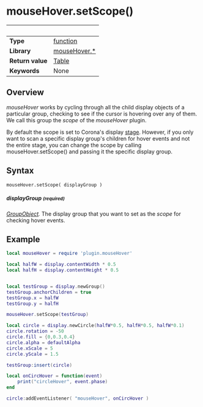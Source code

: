 # mouseHover.setScope()

|                      | &nbsp; 
| -------------------- | ---------------------------------------------------------------
| __Type__             | [function](http://docs.coronalabs.com/api/type/Function.html)
| __Library__          | [mouseHover.*](Readme.markdown)
| __Return value__     | [Table](http://docs.coronalabs.com/api/type/Table.html)
| __Keywords__         | None



## Overview

_mouseHover_ works by cycling through all the child display objects of a particular group, checking to see if the cursor is hovering over any of them. We call this group the _scope_ of the _mouseHover_ plugin.

By default the scope is set to Corona's display [stage](https://docs.coronalabs.com/api/type/StageObject/index.html). However, if you only want to scan a specific display group's children for hover events and not the entire stage, you can change the scope by calling mouseHover.setScope() and passing it the specific display group.

## Syntax

	mouseHover.setScope( displayGroup )

##### displayGroup <small>(required)</small>
_[GroupObject](https://docs.coronalabs.com/api/library/display/newGroup.html)._ The display group that you want to set as the _scope_ for checking hover events.

## Example

``````lua
local mouseHover = require 'plugin.mouseHover'

local halfW = display.contentWidth * 0.5
local halfH = display.contentHeight * 0.5


local testGroup = display.newGroup()
testGroup.anchorChildren = true
testGroup.x = halfW
testGroup.y = halfH

mouseHover.setScope(testGroup)

local circle = display.newCircle(halfW*0.5, halfH*0.5, halfW*0.1)
circle.rotation = -50
circle.fill = {0,0.3,0.4}
circle.alpha = defaultAlpha
circle.xScale = 5
circle.yScale = 1.5

testGroup:insert(circle)

local onCircHover = function(event)
	print("circleHover", event.phase)
end

circle:addEventListener( "mouseHover", onCircHover )
``````
